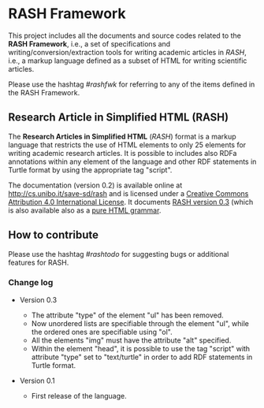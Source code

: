 # RASH Framework

This project includes all the documents and source codes related to the **RASH Framework**, i.e., a set of specifications and writing/conversion/extraction tools for writing academic articles in *RASH*, i.e., a markup language defined as a subset of HTML for writing scientific articles.

Please use the hashtag *#rashfwk* for referring to any of the items defined in the RASH Framework.

## Research Article in Simplified HTML (RASH)

The **Research Articles in Simplified HTML** (*RASH*) format is a markup language that restricts the use of HTML elements to only 25 elements for writing academic research articles. It is possible to includes also RDFa annotations within any element of the language and other RDF statements in Turtle format by using the appropriate tag "script". 

The documentation (version 0.2) is available online at http://cs.unibo.it/save-sd/rash and is licensed under a [Creative Commons Attribution 4.0 International License](http://creativecommons.org/licenses/by/4.0/). It documents [RASH version 0.3](http://cs.unibo.it/save-sd/rash/grammar/rash.rng) (which is also available also as a [pure HTML grammar](http://cs.unibo.it/save-sd/rash/grammar/rash-html.rng).


## How to contribute

Please use the hashtag *#rashtodo* for suggesting bugs or additional features for RASH.


### Change log
* Version 0.3
  * The attribute "type" of the element "ul" has been removed.
  * Now unordered lists are specifiable through the element "ul", while the ordered ones are specifiable using "ol".
  * All the elements "img" must have the attribute "alt" specified.
  * Within the element "head", it is possible to use the tag "script" with attribute "type" set to "text/turtle" in order to add RDF statements in Turtle format.
  
* Version 0.1
  * First release of the language.